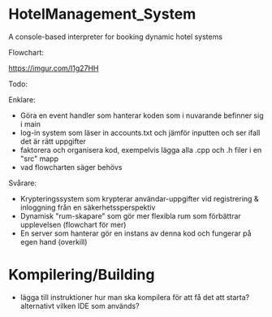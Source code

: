# HotelManagement_System
A console-based interpreter for booking dynamic hotel systems


Flowchart:

https://imgur.com/I1g27HH


Todo:

Enklare:

- Göra en event handler som hanterar koden som i nuvarande befinner sig i main
- log-in system som läser in accounts.txt och jämför inputten och ser ifall det är rätt uppgifter
- faktorera och organisera kod, exempelvis lägga alla .cpp och .h filer i en "src" mapp
- vad flowcharten säger behövs


Svårare:

- Krypteringssystem som krypterar användar-uppgifter vid registrering & inloggning från en säkerhetssperspektiv
- Dynamisk "rum-skapare" som gör mer flexibla rum som förbättrar upplevelsen (flowchart för mer)
- En server som hanterar gör en instans av denna kod och fungerar på egen hand (overkill)


# Kompilering/Building

- lägga till instruktioner hur man ska kompilera för att få det att starta?
alternativt vilken IDE som används?
